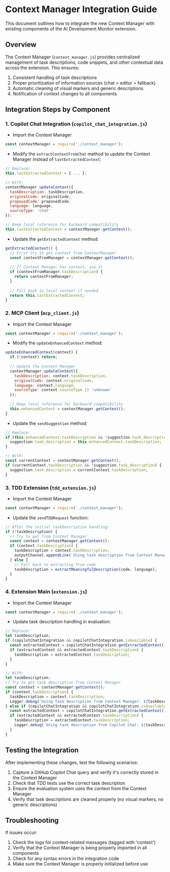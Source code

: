 # Context Manager Integration Guide

This document outlines how to integrate the new Context Manager with existing components of the AI Development Monitor extension.

## Overview

The Context Manager (`context_manager.js`) provides centralized management of task descriptions, code snippets, and other contextual data across the extension. This ensures:

1. Consistent handling of task descriptions
2. Proper prioritization of information sources (chat > editor > fallback)
3. Automatic cleaning of visual markers and generic descriptions
4. Notification of context changes to all components

## Integration Steps by Component

### 1. Copilot Chat Integration (`copilot_chat_integration.js`)

- Import the Context Manager
```javascript
const contextManager = require('./context_manager');
```

- Modify the `extractContextFromChat` method to update the Context Manager instead of `lastExtractedContext`:
```javascript
// Replace:
this.lastExtractedContext = { ... };

// With:
contextManager.updateContext({
  taskDescription: taskDescription,
  originalCode: originalCode,
  proposedCode: proposedCode,
  language: language,
  sourceType: 'chat'
});

// Keep local reference for backward compatibility
this.lastExtractedContext = contextManager.getContext();
```

- Update the `getExtractedContext` method:
```javascript
getExtractedContext() {
  // First try to get context from ContextManager
  const contextFromManager = contextManager.getContext();
  
  // If Context Manager has content, use it
  if (contextFromManager.taskDescription) {
    return contextFromManager;
  }
  
  // Fall back to local context if needed
  return this.lastExtractedContext;
}
```

### 2. MCP Client (`mcp_client.js`)

- Import the Context Manager
```javascript
const contextManager = require('./context_manager');
```

- Modify the `updateEnhancedContext` method:
```javascript
updateEnhancedContext(context) {
  if (!context) return;
  
  // Update the Context Manager
  contextManager.updateContext({
    taskDescription: context.taskDescription,
    originalCode: context.originalCode,
    language: context.language,
    sourceType: context.sourceType || 'unknown'
  });
  
  // Keep local reference for backward compatibility
  this.enhancedContext = contextManager.getContext();
}
```

- Update the `sendSuggestion` method:
```javascript
// Replace:
if (this.enhancedContext.taskDescription && !suggestion.task_description) {
  suggestion.task_description = this.enhancedContext.taskDescription;
}

// With:
const currentContext = contextManager.getContext();
if (currentContext.taskDescription && !suggestion.task_description) {
  suggestion.task_description = currentContext.taskDescription;
}
```

### 3. TDD Extension (`tdd_extension.js`)

- Import the Context Manager
```javascript
const contextManager = require('./context_manager');
```

- Update the `sendTDDRequest` function:
```javascript
// After the initial taskDescription handling:
if (!taskDescription) {
  // Try to get from Context Manager
  const context = contextManager.getContext();
  if (context.taskDescription) {
    taskDescription = context.taskDescription;
    outputChannel.appendLine(`Using task description from Context Manager: ${taskDescription}`);
  } else {
    // Fall back to extracting from code
    taskDescription = extractMeaningfulDescription(code, language);
  }
}
```

### 4. Extension Main (`extension.js`)

- Import the Context Manager
```javascript
const contextManager = require('./context_manager');
```

- Update task description handling in evaluation:
```javascript
// Replace:
let taskDescription;
if (copilotChatIntegration && copilotChatIntegration.isAvailable) {
  const extractedContext = copilotChatIntegration.getExtractedContext();
  if (extractedContext && extractedContext.taskDescription) {
    taskDescription = extractedContext.taskDescription;
  }
}

// With:
let taskDescription;
// Try to get task description from Context Manager
const context = contextManager.getContext();
if (context.taskDescription) {
  taskDescription = context.taskDescription;
  Logger.debug(`Using task description from Context Manager: ${taskDescription.substring(0, 50)}...`, 'evaluation');
} else if (copilotChatIntegration && copilotChatIntegration.isAvailable) {
  const extractedContext = copilotChatIntegration.getExtractedContext();
  if (extractedContext && extractedContext.taskDescription) {
    taskDescription = extractedContext.taskDescription;
    Logger.debug(`Using task description from Copilot Chat: ${taskDescription.substring(0, 50)}...`, 'evaluation');
  }
}
```

## Testing the Integration

After implementing these changes, test the following scenarios:

1. Capture a GitHub Copilot Chat query and verify it's correctly stored in the Context Manager
2. Check that TDD tests use the correct task description
3. Ensure the evaluation system uses the context from the Context Manager
4. Verify that task descriptions are cleaned properly (no visual markers, no generic descriptions)

## Troubleshooting

If issues occur:

1. Check the logs for context-related messages (tagged with 'context')
2. Verify that the Context Manager is being properly imported in all components
3. Check for any syntax errors in the integration code
4. Make sure the Context Manager is properly initialized before use
